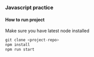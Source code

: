 ### Javascript practice

#### How to run project

Make sure you have latest node installed

```javascript
git clone <project-repo>
npm install
npm run start
```
